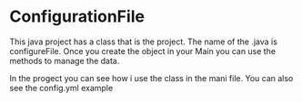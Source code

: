 # ConfigurationFile
This java project has a class that is the project. The name of the .java is configureFile. 
Once you create the object in your Main you can use the methods to manage the data.

In the progect you can see how i use the class in the mani file.
You can also see the config.yml example

